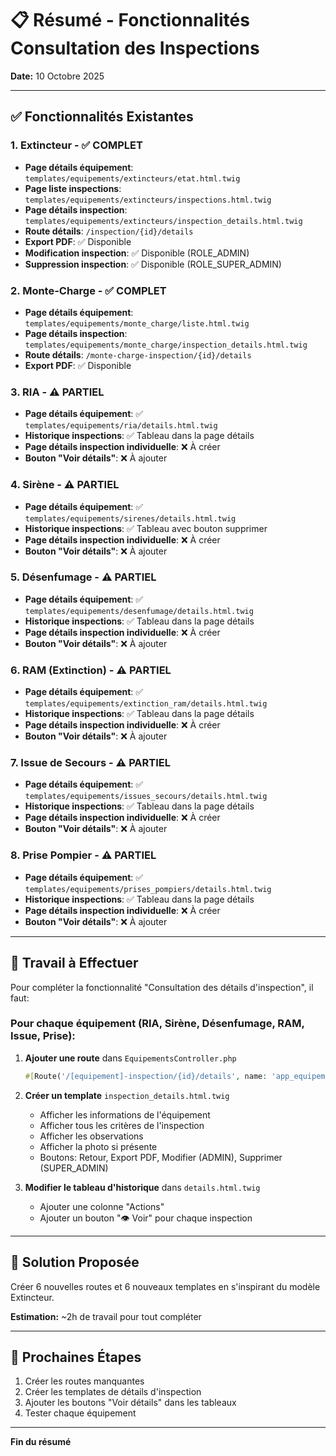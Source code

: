 # 📋 Résumé - Fonctionnalités Consultation des Inspections

**Date:** 10 Octobre 2025

---

## ✅ Fonctionnalités Existantes

### 1. Extincteur - ✅ COMPLET
- **Page détails équipement**: `templates/equipements/extincteurs/etat.html.twig`
- **Page liste inspections**: `templates/equipements/extincteurs/inspections.html.twig`
- **Page détails inspection**: `templates/equipements/extincteurs/inspection_details.html.twig`
- **Route détails**: `/inspection/{id}/details`
- **Export PDF**: ✅ Disponible
- **Modification inspection**: ✅ Disponible (ROLE_ADMIN)
- **Suppression inspection**: ✅ Disponible (ROLE_SUPER_ADMIN)

### 2. Monte-Charge - ✅ COMPLET
- **Page détails équipement**: `templates/equipements/monte_charge/liste.html.twig`
- **Page détails inspection**: `templates/equipements/monte_charge/inspection_details.html.twig`
- **Route détails**: `/monte-charge-inspection/{id}/details`
- **Export PDF**: ✅ Disponible

### 3. RIA - ⚠️ PARTIEL
- **Page détails équipement**: ✅ `templates/equipements/ria/details.html.twig`
- **Historique inspections**: ✅ Tableau dans la page détails
- **Page détails inspection individuelle**: ❌ À créer
- **Bouton "Voir détails"**: ❌ À ajouter

### 4. Sirène - ⚠️ PARTIEL
- **Page détails équipement**: ✅ `templates/equipements/sirenes/details.html.twig`
- **Historique inspections**: ✅ Tableau avec bouton supprimer
- **Page détails inspection individuelle**: ❌ À créer
- **Bouton "Voir détails"**: ❌ À ajouter

### 5. Désenfumage - ⚠️ PARTIEL
- **Page détails équipement**: ✅ `templates/equipements/desenfumage/details.html.twig`
- **Historique inspections**: ✅ Tableau dans la page détails
- **Page détails inspection individuelle**: ❌ À créer
- **Bouton "Voir détails"**: ❌ À ajouter

### 6. RAM (Extinction) - ⚠️ PARTIEL
- **Page détails équipement**: ✅ `templates/equipements/extinction_ram/details.html.twig`
- **Historique inspections**: ✅ Tableau dans la page détails
- **Page détails inspection individuelle**: ❌ À créer
- **Bouton "Voir détails"**: ❌ À ajouter

### 7. Issue de Secours - ⚠️ PARTIEL
- **Page détails équipement**: ✅ `templates/equipements/issues_secours/details.html.twig`
- **Historique inspections**: ✅ Tableau dans la page détails
- **Page détails inspection individuelle**: ❌ À créer
- **Bouton "Voir détails"**: ❌ À ajouter

### 8. Prise Pompier - ⚠️ PARTIEL
- **Page détails équipement**: ✅ `templates/equipements/prises_pompiers/details.html.twig`
- **Historique inspections**: ✅ Tableau dans la page détails
- **Page détails inspection individuelle**: ❌ À créer
- **Bouton "Voir détails"**: ❌ À ajouter

---

## 🎯 Travail à Effectuer

Pour compléter la fonctionnalité "Consultation des détails d'inspection", il faut:

### Pour chaque équipement (RIA, Sirène, Désenfumage, RAM, Issue, Prise):

1. **Ajouter une route** dans `EquipementsController.php`
   ```php
   #[Route('/[equipement]-inspection/{id}/details', name: 'app_equipements_[equipement]_inspection_details')]
   ```

2. **Créer un template** `inspection_details.html.twig`
   - Afficher les informations de l'équipement
   - Afficher tous les critères de l'inspection
   - Afficher les observations
   - Afficher la photo si présente
   - Boutons: Retour, Export PDF, Modifier (ADMIN), Supprimer (SUPER_ADMIN)

3. **Modifier le tableau d'historique** dans `details.html.twig`
   - Ajouter une colonne "Actions"
   - Ajouter un bouton "👁️ Voir" pour chaque inspection

---

## 📝 Solution Proposée

Créer 6 nouvelles routes et 6 nouveaux templates en s'inspirant du modèle Extincteur.

**Estimation:** ~2h de travail pour tout compléter

---

## 🚀 Prochaines Étapes

1. Créer les routes manquantes
2. Créer les templates de détails d'inspection
3. Ajouter les boutons "Voir détails" dans les tableaux
4. Tester chaque équipement

---

**Fin du résumé**

